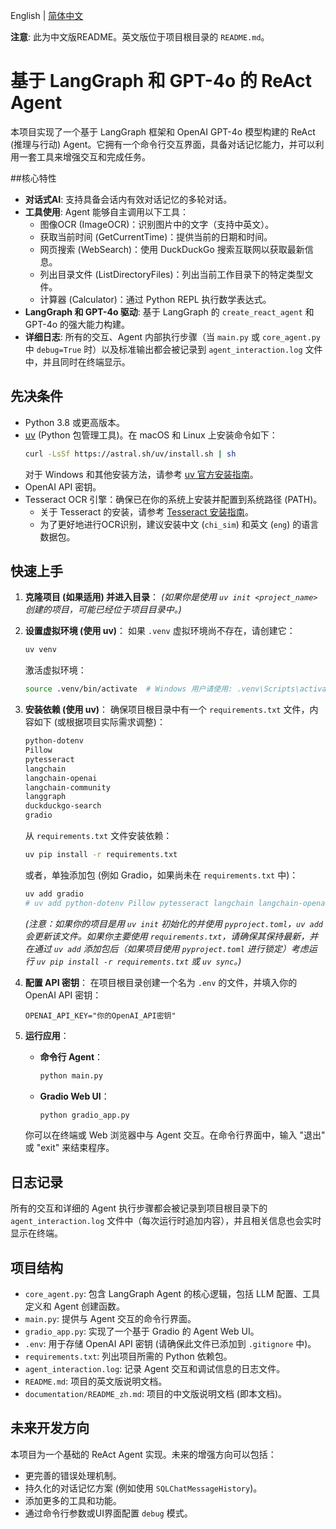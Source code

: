 English | [简体中文](../README.md)

**注意**: 此为中文版README。英文版位于项目根目录的 `README.md`。

# 基于 LangGraph 和 GPT-4o 的 ReAct Agent

本项目实现了一个基于 LangGraph 框架和 OpenAI GPT-4o 模型构建的 ReAct (推理与行动) Agent。它拥有一个命令行交互界面，具备对话记忆能力，并可以利用一套工具来增强交互和完成任务。

##核心特性

*   **对话式AI**: 支持具备会话内有效对话记忆的多轮对话。
*   **工具使用**: Agent 能够自主调用以下工具：
    *   图像OCR (ImageOCR)：识别图片中的文字（支持中英文）。
    *   获取当前时间 (GetCurrentTime)：提供当前的日期和时间。
    *   网页搜索 (WebSearch)：使用 DuckDuckGo 搜索互联网以获取最新信息。
    *   列出目录文件 (ListDirectoryFiles)：列出当前工作目录下的特定类型文件。
    *   计算器 (Calculator)：通过 Python REPL 执行数学表达式。
*   **LangGraph 和 GPT-4o 驱动**: 基于 LangGraph 的 `create_react_agent` 和 GPT-4o 的强大能力构建。
*   **详细日志**: 所有的交互、Agent 内部执行步骤（当 `main.py` 或 `core_agent.py` 中 `debug=True` 时）以及标准输出都会被记录到 `agent_interaction.log` 文件中，并且同时在终端显示。

## 先决条件

*   Python 3.8 或更高版本。
*   [uv](https://github.com/astral-sh/uv) (Python 包管理工具)。在 macOS 和 Linux 上安装命令如下：
    ```bash
    curl -LsSf https://astral.sh/uv/install.sh | sh
    ```
    对于 Windows 和其他安装方法，请参考 [uv 官方安装指南](https://github.com/astral-sh/uv?tab=readme-ov-file#installation)。
*   OpenAI API 密钥。
*   Tesseract OCR 引擎：确保已在你的系统上安装并配置到系统路径 (PATH)。
    *   关于 Tesseract 的安装，请参考 [Tesseract 安装指南](https://tesseract-ocr.github.io/tessdoc/Installation.html)。
    *   为了更好地进行OCR识别，建议安装中文 (`chi_sim`) 和英文 (`eng`) 的语言数据包。

## 快速上手

1.  **克隆项目 (如果适用) 并进入目录**：
    *(如果你是使用 `uv init <project_name>` 创建的项目，可能已经位于项目目录中。)*

2.  **设置虚拟环境 (使用 uv)**：
    如果 `.venv` 虚拟环境尚不存在，请创建它：
    ```bash
    uv venv
    ```
    激活虚拟环境：
    ```bash
    source .venv/bin/activate  # Windows 用户请使用: .venv\Scripts\activate
    ```

3.  **安装依赖 (使用 uv)**：
    确保项目根目录中有一个 `requirements.txt` 文件，内容如下 (或根据项目实际需求调整)：
    ```txt
    python-dotenv
    Pillow
    pytesseract
    langchain
    langchain-openai
    langchain-community
    langgraph
    duckduckgo-search
    gradio
    ```
    从 `requirements.txt` 文件安装依赖：
    ```bash
    uv pip install -r requirements.txt
    ```
    或者，单独添加包 (例如 Gradio，如果尚未在 `requirements.txt` 中)：
    ```bash
    uv add gradio
    # uv add python-dotenv Pillow pytesseract langchain langchain-openai langchain-community langgraph duckduckgo-search
    ```
    *(注意：如果你的项目是用 `uv init` 初始化的并使用 `pyproject.toml`，`uv add` 会更新该文件。如果你主要使用 `requirements.txt`，请确保其保持最新，并在通过 `uv add` 添加包后（如果项目使用 `pyproject.toml` 进行锁定）考虑运行 `uv pip install -r requirements.txt` 或 `uv sync`。)*

4.  **配置 API 密钥**：
    在项目根目录创建一个名为 `.env` 的文件，并填入你的 OpenAI API 密钥：
    ```env
    OPENAI_API_KEY="你的OpenAI_API密钥"
    ```

5.  **运行应用**：
    *   **命令行 Agent**：
        ```bash
        python main.py
        ```
    *   **Gradio Web UI**：
        ```bash
        python gradio_app.py
        ```
    你可以在终端或 Web 浏览器中与 Agent 交互。在命令行界面中，输入 "退出" 或 "exit" 来结束程序。

## 日志记录

所有的交互和详细的 Agent 执行步骤都会被记录到项目根目录下的 `agent_interaction.log` 文件中（每次运行时追加内容），并且相关信息也会实时显示在终端。

## 项目结构

*   `core_agent.py`: 包含 LangGraph Agent 的核心逻辑，包括 LLM 配置、工具定义和 Agent 创建函数。
*   `main.py`: 提供与 Agent 交互的命令行界面。
*   `gradio_app.py`: 实现了一个基于 Gradio 的 Agent Web UI。
*   `.env`: 用于存储 OpenAI API 密钥 (请确保此文件已添加到 `.gitignore` 中)。
*   `requirements.txt`: 列出项目所需的 Python 依赖包。
*   `agent_interaction.log`: 记录 Agent 交互和调试信息的日志文件。
*   `README.md`: 项目的英文版说明文档。
*   `documentation/README_zh.md`: 项目的中文版说明文档 (即本文档)。

## 未来开发方向

本项目为一个基础的 ReAct Agent 实现。未来的增强方向可以包括：
*   更完善的错误处理机制。
*   持久化的对话记忆方案 (例如使用 `SQLChatMessageHistory`)。
*   添加更多的工具和功能。
*   通过命令行参数或UI界面配置 `debug` 模式。 